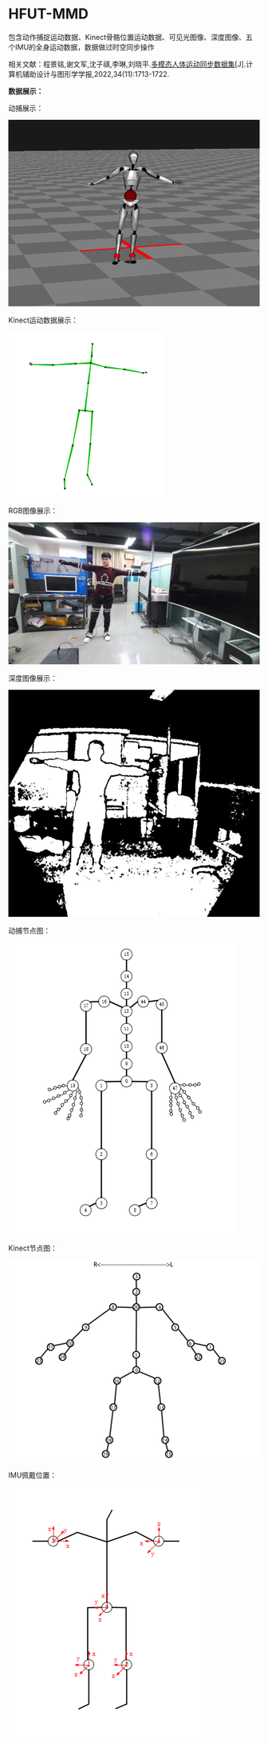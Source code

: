 # HFUT-MMD
包含动作捕捉运动数据、Kinect骨骼位置运动数据、可见光图像、深度图像、五个IMU的全身运动数据，数据做过时空同步操作

相关文献：程景铭,谢文军,沈子祺,李琳,刘晓平.[多模态人体运动同步数据集](https://www.jcad.cn/jcadcms/show.action?code=publish_402880124b362464014b3c4d819803a1&newsid=9239a02bc73f4cbcb116747a47d7670e)[J].计算机辅助设计与图形学学报,2022,34(11):1713-1722.

**数据展示：**

动捕展示：

![](./dongbu.png)

Kinect运动数据展示：

![](./Kinect.png)

RGB图像展示：

![](./RGB.png)

深度图像展示：

![](./D.png)

动捕节点图：

![](./动捕节点图.png)

Kinect节点图：

![](./Kinect节点图.png)

IMU佩戴位置：

![](./IMU佩戴位置.png)
